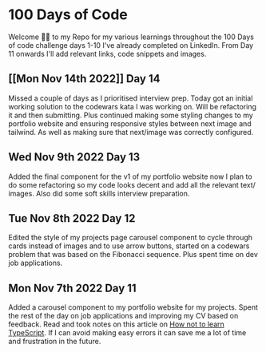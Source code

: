 # 100 Days of Code

Welcome 👋🏿 to my Repo for my various learnings throughout the 100 Days of code challenge days 1-10 I've already completed on LinkedIn. 
From Day 11 onwards I'll add relevant links, code snippets and images.

## [[Mon Nov 14th 2022]] Day 14 
Missed a couple of days as I prioritised interview prep. Today got an initial working solution to the codewars kata I was working on.  Will be  refactoring it and then submitting. Plus continued making some styling changes to my portfolio website and ensuring responsive styles between next image and tailwind. As well as making sure that next/image was correctly configured.
  
## Wed Nov 9th 2022 Day 13
Added the final component for the v1 of my portfolio website now I plan to do some refactoring so my code looks decent and add all the relevant text/ images. Also did some soft skills interview preparation.

## Tue Nov 8th 2022 Day 12
Edited the style of my projects page carousel component to cycle through  cards instead of images and to use arrow buttons, started on a codewars problem that was based on the Fibonacci sequence. Plus spent time on dev job applications.

## Mon Nov 7th 2022 Day 11
Added a carousel component to my portfolio website for my projects. Spent the rest of the day on job applications and improving my CV based on feedback.
Read and took notes on this article on [How not to learn TypeScript](https://fettblog.eu/how-not-to-learn-typescript/). If I can avoid making easy errors it can save me a lot of time and frustration in the future.
